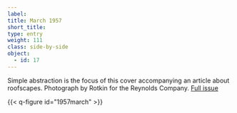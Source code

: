 ```yaml
---
label: 
title: March 1957
short_title:
type: entry
weight: 111
class: side-by-side
object:
  - id: 17
---
```


Simple abstraction is the focus of this cover accompanying an article about roofscapes. Photograph by Rotkin for the Reynolds Company.
[Full issue](https://usmodernist.org/AF/AF-1957-03.pdf)

{{< q-figure id="1957march" >}}
